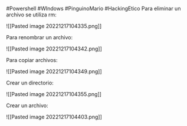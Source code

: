 #Powershell #WIndows #PinguinoMario #HackingEtico 
Para eliminar un archivo se utiliza rm:

![[Pasted image 20221217104335.png]]

Para renombrar un archivo:

![[Pasted image 20221217104342.png]]

Para copiar archivos:

![[Pasted image 20221217104349.png]]

Crear un directorio:

![[Pasted image 20221217104355.png]]

Crear un archivo:

![[Pasted image 20221217104403.png]]

